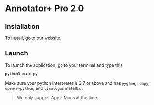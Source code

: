 # Annotator+ Pro 2.0

## Installation
To install, go to our <a href="https://annotator.aaravdave1.repl.co">website</a>.

## Launch
To launch the application, go to your terminal and type this:
```
python3 main.py
```
Make sure your python interpreter is 3.7 or above and has `pygame`, `numpy`, `opencv-python`, and `pyautogui` installed.
> We only support Apple Macs at the time.
